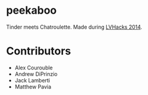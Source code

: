 peekaboo
========

Tinder meets Chatroulette. Made during [LVHacks 2014](http://hack.lehighvalleytech.org/).

Contributors
============

* Alex Courouble
* Andrew DiPrinzio
* Jack Lamberti
* Matthew Pavia
